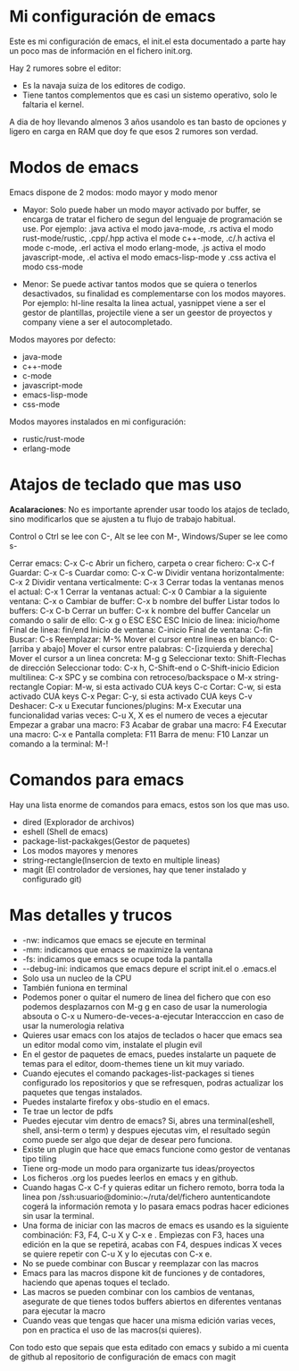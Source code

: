 # Mi configuración de emacs

Este es mi configuración de emacs, el init.el esta documentado a parte hay 
un poco mas de información en el fichero init.org.

Hay 2 rumores sobre el editor:

- Es la navaja suiza de los editores de codigo.
- Tiene tantos complementos que es casi un sistemo operativo, solo le 
faltaria el kernel. 

A dia de hoy llevando almenos 3 años usandolo es tan basto de opciones
y ligero en carga en RAM que doy fe que esos 2 rumores son verdad.

# Modos de emacs

Emacs dispone de 2 modos: modo mayor y modo menor
- Mayor: Solo puede haber un modo mayor activado por buffer, se encarga de
		 tratar el fichero de segun del lenguaje de programación se use.
		 Por ejemplo: .java activa el modo java-mode, 
		              .rs activa el modo rust-mode/rustic,
					  .cpp/.hpp activa el mode c++-mode,
					  .c/.h activa el mode c-mode, 
					  .erl activa el modo erlang-mode,
					  .js activa el modo javascript-mode,
					  .el activa el modo emacs-lisp-mode y
					  .css activa el modo css-mode

- Menor: Se puede activar tantos modos que se quiera o tenerlos desactivados,
		 su finalidad es complementarse con los modos mayores. Por ejemplo:
		 hl-line resalta la linea actual,
		 yasnippet viene a ser el gestor de plantillas,
		 projectile viene a ser un geestor de proyectos y
		 company viene a ser el autocompletado.
		 
Modos mayores por defecto: 
- java-mode
- c++-mode
- c-mode
- javascript-mode
- emacs-lisp-mode
- css-mode

Modos mayores instalados en mi configuración:
- rustic/rust-mode
- erlang-mode

# Atajos de teclado que mas uso

__Acalaraciones__: 
No es importante aprender usar toodo los atajos de teclado, sino 
modificarlos que se ajusten a tu flujo de trabajo habitual.

Control o Ctrl se lee con C-, Alt se lee con M-, Windows/Super se lee 
como s-

Cerrar emacs: C-x C-c
Abrir un fichero, carpeta o crear fichero: C-x C-f
Guardar: C-x C-s
Cuardar como: C-x C-w
Dividir ventana horizontalmente: C-x 2
Dividir ventana verticalmente: C-x 3
Cerrar todas la ventanas menos el actual: C-x 1
Cerrar la ventanas actual: C-x 0
Cambiar a la siguiente ventana: C-x o
Cambiar de buffer: C-x b nombre del buffer
Listar todos lo buffers: C-x C-b
Cerrar un buffer: C-x k nombre del buffer
Cancelar un comando o salir de ello: C-x g o ESC ESC ESC
Inicio de linea: inicio/home
Final de linea: fin/end
Inicio de ventana: C-inicio
Final de ventana: C-fin
Buscar: C-s
Reemplazar: M-%
Mover el cursor entre lineas en blanco: C-[arriba y abajo]
Mover el cursor entre palabras: C-[izquierda y derecha]
Mover el cursor a un linea concreta: M-g g
Seleccionar texto: Shift-Flechas de dirección
Seleccionar todo: C-x h, C-Shift-end o C-Shift-inicio
Edicion multilinea: C-x SPC y se combina con retroceso/backspace o 
	                                          M-x string-rectangle
Copiar: M-w, si esta activado CUA keys C-c
Cortar: C-w, si esta activado CUA keys C-x
Pegar: C-y, si esta activado CUA keys C-v
Deshacer: C-x u
Executar funciones/plugins: M-x
Executar una funcionalidad varias veces: C-u X, 
	X es el numero de veces a ejecutar
Empezar a grabar una macro: F3
Acabar de grabar una macro: F4
Executar una macro: C-x e
Pantalla completa: F11
Barra de menu: F10
Lanzar un comando a la terminal: M-!

# Comandos para emacs

Hay una lista enorme de comandos para emacs, estos son los que mas uso.

- dired (Explorador de archivos)
- eshell (Shell de emacs)
- package-list-packakges(Gestor de paquetes)
- Los modos mayores y menores
- string-rectangle(Insercion de texto en multiple lineas)
- magit (El controlador de versiones, hay que tener instalado 
	y configurado git)

# Mas detalles y trucos

- -nw: indicamos que emacs se ejecute en terminal
- -mm: indicamos que emacs se maximize la ventana
- -fs: indicamos que emacs se ocupe toda la pantalla
- --debug-ini: indicamos que emacs depure el script init.el o .emacs.el
- Solo usa un nucleo de la CPU
- También funiona en terminal
- Podemos poner o quitar el numero de linea del fichero que con eso podemos
desplazarnos con M-g g en caso de usar la numerologia absouta o C-x u 
Numero-de-veces-a-ejecutar Interacccion en caso de usar la numerologia relativa
- Quieres usar emacs con los atajos de teclados o hacer que emacs sea un 
editor modal como vim, instalate el plugin evil
- En el gestor de paquetes de emacs, puedes instalarte un paquete de temas para 
el editor, doom-themes tiene un kit muy variado.
- Cuando ejecutes el comando packages-list-packages si tienes configurado los 
repositorios y que se refresquen, podras actualizar los paquetes que tengas 
instalados.
- Puedes instalarte firefox y obs-studio en el emacs.
- Te trae un lector de pdfs
- Puedes ejecutar vim dentro de emacs? Si, abres una terminal(eshell, shell,
ansi-term o term) y despues ejecutas vim, el resultado según como puede 
ser algo que dejar de desear pero funciona.
- Existe un plugin que hace que emacs funcione como gestor de ventanas 
tipo tiling
- Tiene org-mode un modo para organizarte tus ideas/proyectos
- Los ficheros .org los puedes leerlos en emacs y en github.
- Cuando hagas C-x C-f y quieras editar un fichero remoto, borra toda la 
linea pon /ssh:usuario@dominio:~/ruta/del/fichero auntenticandote cogerá
la información remota y lo pasara emacs podras hacer ediciones sin usar la
terminal.
- Una forma de iniciar con las macros de emacs es usando es la siguiente combinación:
F3, F4, C-u X y C-x e . Empìezas con F3, haces una edición en la que se repetirá, 
acabas con F4, despues indicas X veces se quiere repetir con C-u X y lo ejecutas
con C-x e.
- No se puede combinar con Buscar y reemplazar con las macros
- Emacs para las macros dispone kit de funciones y de contadores, haciendo que apenas 
toques el teclado.
- Las macros se pueden combinar con los cambios de ventanas, asegurate de que tienes 
todos buffers abiertos en diferentes ventanas para ejecutar la macro
- Cuando veas que tengas que hacer una misma edición varias veces, pon en practica
el uso de las macros(si quieres).

Con todo esto que sepais que esta editado con emacs y subido a mi cuenta
de github al repositorio de configuración de emacs con magit
